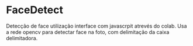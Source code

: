 # FaceDetect

Detecção de face utilização interface com javascrpit atrevés do colab. Usa a rede opencv para detectar face na foto, com delimitação da caixa delimitadora.
